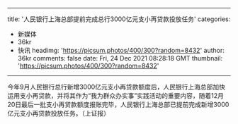 
---
title: '人民银行上海总部提前完成总行3000亿元支小再贷款投放任务'
categories: 
 - 新媒体
 - 36kr
 - 快讯
headimg: 'https://picsum.photos/400/300?random=8432'
author: 36kr
comments: false
date: Fri, 24 Dec 2021 08:28:18 GMT
thumbnail: 'https://picsum.photos/400/300?random=8432'
---

<div>   
今年9月人民银行总行新增3000亿元支小再贷款额度后，人民银行上海总部加快运用支小再贷款，并将其作为“我为群众办实事”实践活动的重要内容，随着12月20日最后一批支小再贷款额度报账完毕，人民银行上海总部已提前完成新增3000亿元支小再贷款投放任务。（上证报）  
</div>
            